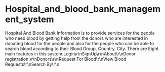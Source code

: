 # Hospital_and_blood_bank_management_system
Hospital And Blood Bank Information is to provide services for the people who need blood by getting help from the donors who are interested in donating blood for the people and also for the people who can be able to search blood according to their Blood Group, Country, City. There are Eight main features in this system.Login\r\nSignUp\r\nAbout\r\nDonor registration.\r\nDonors\r\nRequest For Blood\r\nView Blood Requests\r\nSearch By\r\n
